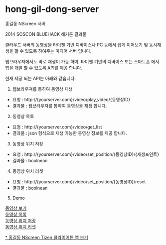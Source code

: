 hong-gil-dong-server
====================

홍길동 NScreen 서버

2014 SOSCON BLUEHACK 해커톤 결과물

클라우드 서버의 동영상을 타이젠 기반 디바이스나 PC 등에서 쉽게 이어보기 및 동시재생을 할 수 있도록 하여주는 미디어 서버 입니다.

웹브라우져에서도 바로 재생이 가능 하며, 타이젠 기반의 디바이스 또는 스마트폰 에서 앱을 개발 할 수 있도록 API를 제공 합니다.

현재 제공 되는 API는 아래와 같습니다.


1. 웹브라우져를 통하여 동영상 재생

  - 요청 : http://{yourserver.com}/video/play_video/{동영상ID}
  - 결과물 : 웹브라우져를 통하여 동영상을 재생 합니다.

2. 동영상 목록

  - 요청 : http://{yourserver.com}/video/get_list
  - 결과물 : json 형식으로 재생 가능한 동영상 정보를 제공 합니다.
  
3. 동영상 위치 저장

  - 요청 : http://{yourserver.com}/video/set_position/{동영상ID}/{재생포인트}
  - 결과물 : boolnean

4. 동영상 위치 리셋
  - 요청 : http://{yourserver.com}/video/set_position/{동영상ID}/reset
  - 결과물 : boolnean

5. Demo

  <a href="http://hong.hoksi.wo.tc/video/play_video/4" target="_blank">동영상 보기</a><br/>
  <a href="http://hong.hoksi.wo.tc/video/get_list" target="_blank">동영상 목록</a><br/>
  <a href="http://hong.hoksi.wo.tc/video/set_position/4/600" target="_blank">동영상 위치 저장</a><br/>
  <a href="http://hong.hoksi.wo.tc/video/set_position/4/reset" target="_blank">동영상 위치 리셋</a><br/>
  
<a href="https://github.com/honggd/hong-gil-dong-client" target="_blank">* 홍길동 NScreen Tizen 클라이어튼 앱 보기</a>
